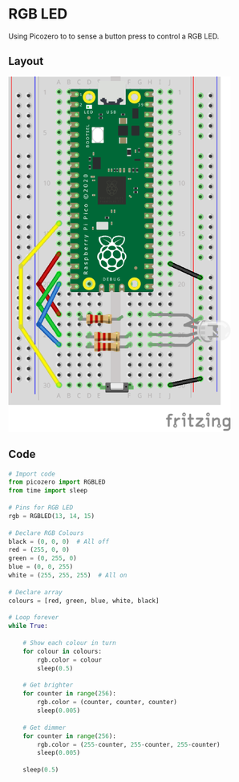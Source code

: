 # RGB LED

Using Picozero to to sense a button press to control a RGB LED.

## Layout

![RGB LED Layout](media/rgbButton.png)

## Code

``` python
# Import code
from picozero import RGBLED
from time import sleep

# Pins for RGB LED
rgb = RGBLED(13, 14, 15)

# Declare RGB Colours
black = (0, 0, 0)  # All off
red = (255, 0, 0)
green = (0, 255, 0)
blue = (0, 0, 255)
white = (255, 255, 255)  # All on

# Declare array
colours = [red, green, blue, white, black]

# Loop forever
while True:
    
    # Show each colour in turn
    for colour in colours:
        rgb.color = colour
        sleep(0.5)
    
    # Get brighter
    for counter in range(256):
        rgb.color = (counter, counter, counter)
        sleep(0.005)
    
    # Get dimmer
    for counter in range(256):
        rgb.color = (255-counter, 255-counter, 255-counter)
        sleep(0.005)
        
    sleep(0.5)
 ```
 
